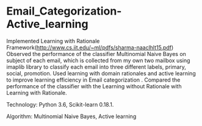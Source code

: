 # Email_Categorization-Active_learning
Implemented Learning with Rationale Framework(http://www.cs.iit.edu/~ml/pdfs/sharma-naaclhlt15.pdf) Observed the performance of the classifier Multinomial Naive Bayes on subject of each email, which is  collected from my own two mailbox using  imaplib library to classify each email into three different labels, primary, social, promotion. Used learning with domain rationales and  active learning to improve learning efficiency in Email categorization . Compared the performance of the classifier with the Learning without Rationale with Learning with Rationale.  

Technology: Python 3.6, Scikit-learn 0.18.1.

Algorithm: Multinomial Naive Bayes, Active learning
